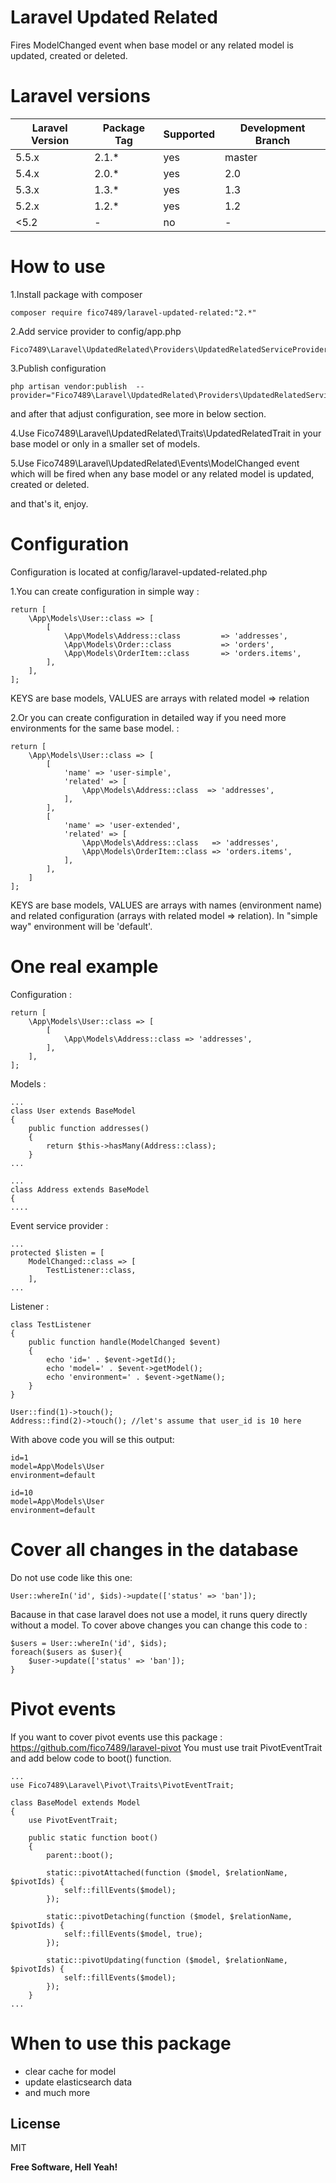 # Laravel Updated Related

Fires ModelChanged event when base model or any related model is updated, created or deleted.

# Laravel versions

| Laravel Version | Package Tag | Supported | Development Branch
|-----------------|-------------|-----------|-----------|
| 5.5.x | 2.1.* | yes | master
| 5.4.x | 2.0.* | yes | 2.0
| 5.3.x | 1.3.* | yes | 1.3
| 5.2.x | 1.2.* | yes | 1.2
| <5.2 | - | no | -



# How to use

1.Install package with composer
```
composer require fico7489/laravel-updated-related:"2.*"
```
2.Add service provider to config/app.php
```
Fico7489\Laravel\UpdatedRelated\Providers\UpdatedRelatedServiceProvider::class
```
3.Publish configuration 
```
php artisan vendor:publish  --provider="Fico7489\Laravel\UpdatedRelated\Providers\UpdatedRelatedServiceProvider"
```
and after that adjust configuration, see more in below section.

4.Use Fico7489\Laravel\UpdatedRelated\Traits\UpdatedRelatedTrait in your base model or only in a smaller set of models.

5.Use Fico7489\Laravel\UpdatedRelated\Events\ModelChanged event which will be fired when any base model or any related model is updated, created or deleted.

and that's it, enjoy.

# Configuration

Configuration is located at config/laravel-updated-related.php

1.You can create configuration in simple way : 

```
return [
    \App\Models\User::class => [
        [
            \App\Models\Address::class         => 'addresses',
            \App\Models\Order::class           => 'orders',
            \App\Models\OrderItem::class       => 'orders.items',
        ],
    ],
];
```
KEYS are base models, VALUES are arrays with related model => relation

2.Or you can create configuration in detailed way if you need more environments for the same base model. : 

```
return [
    \App\Models\User::class => [
        [
            'name' => 'user-simple',
            'related' => [
                \App\Models\Address::class  => 'addresses',
            ],
        ],
        [
            'name' => 'user-extended',
            'related' => [
                \App\Models\Address::class   => 'addresses',
                \App\Models\OrderItem::class => 'orders.items',
            ],
        ],
    ]
];
```

KEYS are base models, VALUES are arrays with names (environment name) and related configuration (arrays with related model => relation). In "simple way" environment will be 'default'.


# One real example

Configuration :

```
return [
    \App\Models\User::class => [
        [
            \App\Models\Address::class => 'addresses',
        ],
    ],
];
```

Models :

```
...
class User extends BaseModel
{
    public function addresses()
    {
        return $this->hasMany(Address::class);
    }
...
```

```
...
class Address extends BaseModel
{
....
```

Event service provider :
```
...
protected $listen = [
    ModelChanged::class => [
        TestListener::class,
    ],
...
```

Listener :
```
class TestListener
{
    public function handle(ModelChanged $event)
    {
        echo 'id=' . $event->getId();
        echo 'model=' . $event->getModel();
        echo 'environment=' . $event->getName();
    }
}
```

```
User::find(1)->touch();
Address::find(2)->touch(); //let's assume that user_id is 10 here
```

With above code you will se this output:
```
id=1
model=App\Models\User
environment=default

id=10
model=App\Models\User
environment=default
```

# Cover all changes in the database

Do not use code like this one: 
```
User::whereIn('id', $ids)->update(['status' => 'ban']);
```
Bacause in that case laravel does not use a model, it runs query directly without a model. To cover above changes you can change this code to :
```
$users = User::whereIn('id', $ids);
foreach($users as $user){
    $user->update(['status' => 'ban']);
}
```

# Pivot events
If you want to cover pivot events use this package : https://github.com/fico7489/laravel-pivot
You must use trait PivotEventTrait and add below code to boot() function.
```
...
use Fico7489\Laravel\Pivot\Traits\PivotEventTrait;

class BaseModel extends Model
{
    use PivotEventTrait;
    
    public static function boot()
    {
        parent::boot();

        static::pivotAttached(function ($model, $relationName, $pivotIds) {
            self::fillEvents($model);
        });

        static::pivotDetaching(function ($model, $relationName, $pivotIds) {
            self::fillEvents($model, true);
        });

        static::pivotUpdating(function ($model, $relationName, $pivotIds) {
            self::fillEvents($model);
        });
    }
...
```

# When to use this package

* clear cache for model
* update elasticsearch data
* and much more

License
----

MIT


**Free Software, Hell Yeah!**